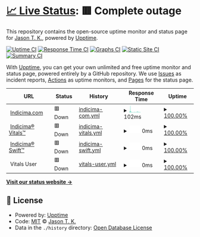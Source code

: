 # [📈 Live Status](https://vitals.indicima.ca): <!--live status--> **🟥 Complete outage**

This repository contains the open-source uptime monitor and status page for [Jason T. K.](https://indicima.ca), powered by [Upptime](https://github.com/upptime/upptime).

[![Uptime CI](https://github.com/indicima/vitals.indicima.ca/workflows/Uptime%20CI/badge.svg)](https://github.com/indicima/vitals.indicima.ca/actions?query=workflow%3A%22Uptime+CI%22)
[![Response Time CI](https://github.com/indicima/vitals.indicima.ca/workflows/Response%20Time%20CI/badge.svg)](https://github.com/indicima/vitals.indicima.ca/actions?query=workflow%3A%22Response+Time+CI%22)
[![Graphs CI](https://github.com/indicima/vitals.indicima.ca/workflows/Graphs%20CI/badge.svg)](https://github.com/indicima/vitals.indicima.ca/actions?query=workflow%3A%22Graphs+CI%22)
[![Static Site CI](https://github.com/indicima/vitals.indicima.ca/workflows/Static%20Site%20CI/badge.svg)](https://github.com/indicima/vitals.indicima.ca/actions?query=workflow%3A%22Static+Site+CI%22)
[![Summary CI](https://github.com/indicima/vitals.indicima.ca/workflows/Summary%20CI/badge.svg)](https://github.com/indicima/vitals.indicima.ca/actions?query=workflow%3A%22Summary+CI%22)

With [Upptime](https://upptime.js.org), you can get your own unlimited and free uptime monitor and status page, powered entirely by a GitHub repository. We use [Issues](https://github.com/indicima/vitals.indicima.ca/issues) as incident reports, [Actions](https://github.com/indicima/vitals.indicima.ca/actions) as uptime monitors, and [Pages](https://vitals.indicima.ca) for the status page.

<!--start: status pages-->
<!-- This summary is generated by Upptime (https://github.com/upptime/upptime) -->
<!-- Do not edit this manually, your changes will be overwritten -->
<!-- prettier-ignore -->
| URL | Status | History | Response Time | Uptime |
| --- | ------ | ------- | ------------- | ------ |
| <img alt="" src="https://icons.duckduckgo.com/ip3/indicima.ca.ico" height="13"> [Indicima.com](https://indicima.ca) | 🟥 Down | [indicima-com.yml](https://github.com/indicima/vitals/commits/HEAD/history/indicima-com.yml) | <details><summary><img alt="Response time graph" src="./graphs/indicima-com/response-time-week.png" height="20"> 102ms</summary><br><a href="https://vitals.indicima.ca/history/indicima-com"><img alt="Response time 287" src="https://img.shields.io/endpoint?url=https%3A%2F%2Fraw.githubusercontent.com%2Findicima%2Fvitals%2FHEAD%2Fapi%2Findicima-com%2Fresponse-time.json"></a><br><a href="https://vitals.indicima.ca/history/indicima-com"><img alt="24-hour response time 67" src="https://img.shields.io/endpoint?url=https%3A%2F%2Fraw.githubusercontent.com%2Findicima%2Fvitals%2FHEAD%2Fapi%2Findicima-com%2Fresponse-time-day.json"></a><br><a href="https://vitals.indicima.ca/history/indicima-com"><img alt="7-day response time 102" src="https://img.shields.io/endpoint?url=https%3A%2F%2Fraw.githubusercontent.com%2Findicima%2Fvitals%2FHEAD%2Fapi%2Findicima-com%2Fresponse-time-week.json"></a><br><a href="https://vitals.indicima.ca/history/indicima-com"><img alt="30-day response time 208" src="https://img.shields.io/endpoint?url=https%3A%2F%2Fraw.githubusercontent.com%2Findicima%2Fvitals%2FHEAD%2Fapi%2Findicima-com%2Fresponse-time-month.json"></a><br><a href="https://vitals.indicima.ca/history/indicima-com"><img alt="1-year response time 287" src="https://img.shields.io/endpoint?url=https%3A%2F%2Fraw.githubusercontent.com%2Findicima%2Fvitals%2FHEAD%2Fapi%2Findicima-com%2Fresponse-time-year.json"></a></details> | <details><summary><a href="https://vitals.indicima.ca/history/indicima-com">100.00%</a></summary><a href="https://vitals.indicima.ca/history/indicima-com"><img alt="All-time uptime 100.00%" src="https://img.shields.io/endpoint?url=https%3A%2F%2Fraw.githubusercontent.com%2Findicima%2Fvitals%2FHEAD%2Fapi%2Findicima-com%2Fuptime.json"></a><br><a href="https://vitals.indicima.ca/history/indicima-com"><img alt="24-hour uptime 100.00%" src="https://img.shields.io/endpoint?url=https%3A%2F%2Fraw.githubusercontent.com%2Findicima%2Fvitals%2FHEAD%2Fapi%2Findicima-com%2Fuptime-day.json"></a><br><a href="https://vitals.indicima.ca/history/indicima-com"><img alt="7-day uptime 100.00%" src="https://img.shields.io/endpoint?url=https%3A%2F%2Fraw.githubusercontent.com%2Findicima%2Fvitals%2FHEAD%2Fapi%2Findicima-com%2Fuptime-week.json"></a><br><a href="https://vitals.indicima.ca/history/indicima-com"><img alt="30-day uptime 100.00%" src="https://img.shields.io/endpoint?url=https%3A%2F%2Fraw.githubusercontent.com%2Findicima%2Fvitals%2FHEAD%2Fapi%2Findicima-com%2Fuptime-month.json"></a><br><a href="https://vitals.indicima.ca/history/indicima-com"><img alt="1-year uptime 100.00%" src="https://img.shields.io/endpoint?url=https%3A%2F%2Fraw.githubusercontent.com%2Findicima%2Fvitals%2FHEAD%2Fapi%2Findicima-com%2Fuptime-year.json"></a></details>
| <img alt="" src="https://icons.duckduckgo.com/ip3/vitals.indicima.ca.ico" height="13"> [Indicima® Vitals™](https://vitals.indicima.ca) | 🟥 Down | [indicima-vitals.yml](https://github.com/indicima/vitals/commits/HEAD/history/indicima-vitals.yml) | <details><summary><img alt="Response time graph" src="./graphs/indicima-vitals/response-time-week.png" height="20"> 0ms</summary><br><a href="https://vitals.indicima.ca/history/indicima-vitals"><img alt="Response time 135" src="https://img.shields.io/endpoint?url=https%3A%2F%2Fraw.githubusercontent.com%2Findicima%2Fvitals%2FHEAD%2Fapi%2Findicima-vitals%2Fresponse-time.json"></a><br><a href="https://vitals.indicima.ca/history/indicima-vitals"><img alt="24-hour response time 0" src="https://img.shields.io/endpoint?url=https%3A%2F%2Fraw.githubusercontent.com%2Findicima%2Fvitals%2FHEAD%2Fapi%2Findicima-vitals%2Fresponse-time-day.json"></a><br><a href="https://vitals.indicima.ca/history/indicima-vitals"><img alt="7-day response time 0" src="https://img.shields.io/endpoint?url=https%3A%2F%2Fraw.githubusercontent.com%2Findicima%2Fvitals%2FHEAD%2Fapi%2Findicima-vitals%2Fresponse-time-week.json"></a><br><a href="https://vitals.indicima.ca/history/indicima-vitals"><img alt="30-day response time 124" src="https://img.shields.io/endpoint?url=https%3A%2F%2Fraw.githubusercontent.com%2Findicima%2Fvitals%2FHEAD%2Fapi%2Findicima-vitals%2Fresponse-time-month.json"></a><br><a href="https://vitals.indicima.ca/history/indicima-vitals"><img alt="1-year response time 135" src="https://img.shields.io/endpoint?url=https%3A%2F%2Fraw.githubusercontent.com%2Findicima%2Fvitals%2FHEAD%2Fapi%2Findicima-vitals%2Fresponse-time-year.json"></a></details> | <details><summary><a href="https://vitals.indicima.ca/history/indicima-vitals">100.00%</a></summary><a href="https://vitals.indicima.ca/history/indicima-vitals"><img alt="All-time uptime 100.00%" src="https://img.shields.io/endpoint?url=https%3A%2F%2Fraw.githubusercontent.com%2Findicima%2Fvitals%2FHEAD%2Fapi%2Findicima-vitals%2Fuptime.json"></a><br><a href="https://vitals.indicima.ca/history/indicima-vitals"><img alt="24-hour uptime 100.00%" src="https://img.shields.io/endpoint?url=https%3A%2F%2Fraw.githubusercontent.com%2Findicima%2Fvitals%2FHEAD%2Fapi%2Findicima-vitals%2Fuptime-day.json"></a><br><a href="https://vitals.indicima.ca/history/indicima-vitals"><img alt="7-day uptime 100.00%" src="https://img.shields.io/endpoint?url=https%3A%2F%2Fraw.githubusercontent.com%2Findicima%2Fvitals%2FHEAD%2Fapi%2Findicima-vitals%2Fuptime-week.json"></a><br><a href="https://vitals.indicima.ca/history/indicima-vitals"><img alt="30-day uptime 100.00%" src="https://img.shields.io/endpoint?url=https%3A%2F%2Fraw.githubusercontent.com%2Findicima%2Fvitals%2FHEAD%2Fapi%2Findicima-vitals%2Fuptime-month.json"></a><br><a href="https://vitals.indicima.ca/history/indicima-vitals"><img alt="1-year uptime 100.00%" src="https://img.shields.io/endpoint?url=https%3A%2F%2Fraw.githubusercontent.com%2Findicima%2Fvitals%2FHEAD%2Fapi%2Findicima-vitals%2Fuptime-year.json"></a></details>
| <img alt="" src="https://icons.duckduckgo.com/ip3/null.ico" height="13"> [Indicima® Swift™](swift.indicima.ca) | 🟥 Down | [indicima-swift.yml](https://github.com/indicima/vitals/commits/HEAD/history/indicima-swift.yml) | <details><summary><img alt="Response time graph" src="./graphs/indicima-swift/response-time-week.png" height="20"> 0ms</summary><br><a href="https://vitals.indicima.ca/history/indicima-swift"><img alt="Response time 74" src="https://img.shields.io/endpoint?url=https%3A%2F%2Fraw.githubusercontent.com%2Findicima%2Fvitals%2FHEAD%2Fapi%2Findicima-swift%2Fresponse-time.json"></a><br><a href="https://vitals.indicima.ca/history/indicima-swift"><img alt="24-hour response time 0" src="https://img.shields.io/endpoint?url=https%3A%2F%2Fraw.githubusercontent.com%2Findicima%2Fvitals%2FHEAD%2Fapi%2Findicima-swift%2Fresponse-time-day.json"></a><br><a href="https://vitals.indicima.ca/history/indicima-swift"><img alt="7-day response time 0" src="https://img.shields.io/endpoint?url=https%3A%2F%2Fraw.githubusercontent.com%2Findicima%2Fvitals%2FHEAD%2Fapi%2Findicima-swift%2Fresponse-time-week.json"></a><br><a href="https://vitals.indicima.ca/history/indicima-swift"><img alt="30-day response time 0" src="https://img.shields.io/endpoint?url=https%3A%2F%2Fraw.githubusercontent.com%2Findicima%2Fvitals%2FHEAD%2Fapi%2Findicima-swift%2Fresponse-time-month.json"></a><br><a href="https://vitals.indicima.ca/history/indicima-swift"><img alt="1-year response time 74" src="https://img.shields.io/endpoint?url=https%3A%2F%2Fraw.githubusercontent.com%2Findicima%2Fvitals%2FHEAD%2Fapi%2Findicima-swift%2Fresponse-time-year.json"></a></details> | <details><summary><a href="https://vitals.indicima.ca/history/indicima-swift">100.00%</a></summary><a href="https://vitals.indicima.ca/history/indicima-swift"><img alt="All-time uptime 100.00%" src="https://img.shields.io/endpoint?url=https%3A%2F%2Fraw.githubusercontent.com%2Findicima%2Fvitals%2FHEAD%2Fapi%2Findicima-swift%2Fuptime.json"></a><br><a href="https://vitals.indicima.ca/history/indicima-swift"><img alt="24-hour uptime 100.00%" src="https://img.shields.io/endpoint?url=https%3A%2F%2Fraw.githubusercontent.com%2Findicima%2Fvitals%2FHEAD%2Fapi%2Findicima-swift%2Fuptime-day.json"></a><br><a href="https://vitals.indicima.ca/history/indicima-swift"><img alt="7-day uptime 100.00%" src="https://img.shields.io/endpoint?url=https%3A%2F%2Fraw.githubusercontent.com%2Findicima%2Fvitals%2FHEAD%2Fapi%2Findicima-swift%2Fuptime-week.json"></a><br><a href="https://vitals.indicima.ca/history/indicima-swift"><img alt="30-day uptime 100.00%" src="https://img.shields.io/endpoint?url=https%3A%2F%2Fraw.githubusercontent.com%2Findicima%2Fvitals%2FHEAD%2Fapi%2Findicima-swift%2Fuptime-month.json"></a><br><a href="https://vitals.indicima.ca/history/indicima-swift"><img alt="1-year uptime 100.00%" src="https://img.shields.io/endpoint?url=https%3A%2F%2Fraw.githubusercontent.com%2Findicima%2Fvitals%2FHEAD%2Fapi%2Findicima-swift%2Fuptime-year.json"></a></details>
| <img alt="" src="https://icons.duckduckgo.com/ip3/null.ico" height="13"> Vitals User | 🟥 Down | [vitals-user.yml](https://github.com/indicima/vitals/commits/HEAD/history/vitals-user.yml) | <details><summary><img alt="Response time graph" src="./graphs/vitals-user/response-time-week.png" height="20"> 0ms</summary><br><a href="https://vitals.indicima.ca/history/vitals-user"><img alt="Response time 0" src="https://img.shields.io/endpoint?url=https%3A%2F%2Fraw.githubusercontent.com%2Findicima%2Fvitals%2FHEAD%2Fapi%2Fvitals-user%2Fresponse-time.json"></a><br><a href="https://vitals.indicima.ca/history/vitals-user"><img alt="24-hour response time 0" src="https://img.shields.io/endpoint?url=https%3A%2F%2Fraw.githubusercontent.com%2Findicima%2Fvitals%2FHEAD%2Fapi%2Fvitals-user%2Fresponse-time-day.json"></a><br><a href="https://vitals.indicima.ca/history/vitals-user"><img alt="7-day response time 0" src="https://img.shields.io/endpoint?url=https%3A%2F%2Fraw.githubusercontent.com%2Findicima%2Fvitals%2FHEAD%2Fapi%2Fvitals-user%2Fresponse-time-week.json"></a><br><a href="https://vitals.indicima.ca/history/vitals-user"><img alt="30-day response time 0" src="https://img.shields.io/endpoint?url=https%3A%2F%2Fraw.githubusercontent.com%2Findicima%2Fvitals%2FHEAD%2Fapi%2Fvitals-user%2Fresponse-time-month.json"></a><br><a href="https://vitals.indicima.ca/history/vitals-user"><img alt="1-year response time 0" src="https://img.shields.io/endpoint?url=https%3A%2F%2Fraw.githubusercontent.com%2Findicima%2Fvitals%2FHEAD%2Fapi%2Fvitals-user%2Fresponse-time-year.json"></a></details> | <details><summary><a href="https://vitals.indicima.ca/history/vitals-user">100.00%</a></summary><a href="https://vitals.indicima.ca/history/vitals-user"><img alt="All-time uptime 100.00%" src="https://img.shields.io/endpoint?url=https%3A%2F%2Fraw.githubusercontent.com%2Findicima%2Fvitals%2FHEAD%2Fapi%2Fvitals-user%2Fuptime.json"></a><br><a href="https://vitals.indicima.ca/history/vitals-user"><img alt="24-hour uptime 100.00%" src="https://img.shields.io/endpoint?url=https%3A%2F%2Fraw.githubusercontent.com%2Findicima%2Fvitals%2FHEAD%2Fapi%2Fvitals-user%2Fuptime-day.json"></a><br><a href="https://vitals.indicima.ca/history/vitals-user"><img alt="7-day uptime 100.00%" src="https://img.shields.io/endpoint?url=https%3A%2F%2Fraw.githubusercontent.com%2Findicima%2Fvitals%2FHEAD%2Fapi%2Fvitals-user%2Fuptime-week.json"></a><br><a href="https://vitals.indicima.ca/history/vitals-user"><img alt="30-day uptime 100.00%" src="https://img.shields.io/endpoint?url=https%3A%2F%2Fraw.githubusercontent.com%2Findicima%2Fvitals%2FHEAD%2Fapi%2Fvitals-user%2Fuptime-month.json"></a><br><a href="https://vitals.indicima.ca/history/vitals-user"><img alt="1-year uptime 100.00%" src="https://img.shields.io/endpoint?url=https%3A%2F%2Fraw.githubusercontent.com%2Findicima%2Fvitals%2FHEAD%2Fapi%2Fvitals-user%2Fuptime-year.json"></a></details>

<!--end: status pages-->

[**Visit our status website →**](https://vitals.indicima.ca)

## 📄 License

- Powered by: [Upptime](https://github.com/upptime/upptime)
- Code: [MIT](./LICENSE) © [Jason T. K.](https://indicima.ca)
- Data in the `./history` directory: [Open Database License](https://opendatacommons.org/licenses/odbl/1-0/)
